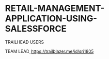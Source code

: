 # RETAIL-MANAGEMENT-APPLICATION-USING-SALESSFORCE

TRAILHEAD USERS

TEAM LEAD_https://trailblazer.me/id/sri1805
